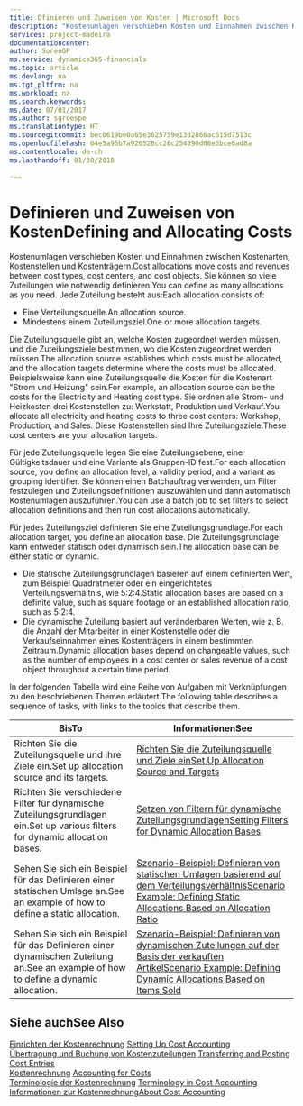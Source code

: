 ```yaml
---
title: Dfinieren und Zuweisen von Kosten | Microsoft Docs
description: "Kostenumlagen verschieben Kosten und Einnahmen zwischen Kostenarten, Kostenstellen und Kostenträgern. Sie können so viele Zuteilungen wie notwendig definieren."
services: project-madeira
documentationcenter: 
author: SorenGP
ms.service: dynamics365-financials
ms.topic: article
ms.devlang: na
ms.tgt_pltfrm: na
ms.workload: na
ms.search.keywords: 
ms.date: 07/01/2017
ms.author: sgroespe
ms.translationtype: HT
ms.sourcegitcommit: bec0619be0a65e3625759e13d2866ac615d7513c
ms.openlocfilehash: 04e5a95b7a926528cc26c254390d08e3bce6ad8a
ms.contentlocale: de-ch
ms.lasthandoff: 01/30/2018

---
```

# <a name="defining-and-allocating-costs"></a><span data-ttu-id="2ce7e-104">Definieren und Zuweisen von Kosten</span><span class="sxs-lookup"><span data-stu-id="2ce7e-104">Defining and Allocating Costs</span></span>
<span data-ttu-id="2ce7e-105">Kostenumlagen verschieben Kosten und Einnahmen zwischen Kostenarten, Kostenstellen und Kostenträgern.</span><span class="sxs-lookup"><span data-stu-id="2ce7e-105">Cost allocations move costs and revenues between cost types, cost centers, and cost objects.</span></span> <span data-ttu-id="2ce7e-106">Sie können so viele Zuteilungen wie notwendig definieren.</span><span class="sxs-lookup"><span data-stu-id="2ce7e-106">You can define as many allocations as you need.</span></span> <span data-ttu-id="2ce7e-107">Jede Zuteilung besteht aus:</span><span class="sxs-lookup"><span data-stu-id="2ce7e-107">Each allocation consists of:</span></span>  

-   <span data-ttu-id="2ce7e-108">Eine Verteilungsquelle.</span><span class="sxs-lookup"><span data-stu-id="2ce7e-108">An allocation source.</span></span>  
-   <span data-ttu-id="2ce7e-109">Mindestens einem Zuteilungsziel.</span><span class="sxs-lookup"><span data-stu-id="2ce7e-109">One or more allocation targets.</span></span>  

<span data-ttu-id="2ce7e-110">Die Zuteilungsquelle gibt an, welche Kosten zugeordnet werden müssen, und die Zuteilungsziele bestimmen, wo die Kosten zugeordnet werden müssen.</span><span class="sxs-lookup"><span data-stu-id="2ce7e-110">The allocation source establishes which costs must be allocated, and the allocation targets determine where the costs must be allocated.</span></span> <span data-ttu-id="2ce7e-111">Beispielsweise kann eine Zuteilungsquelle die Kosten für die Kostenart "Strom und Heizung" sein.</span><span class="sxs-lookup"><span data-stu-id="2ce7e-111">For example, an allocation source can be the costs for the Electricity and Heating cost type.</span></span> <span data-ttu-id="2ce7e-112">Sie ordnen alle Strom- und Heizkosten drei Kostenstellen zu: Werkstatt, Produktion und Verkauf.</span><span class="sxs-lookup"><span data-stu-id="2ce7e-112">You allocate all electricity and heating costs to three cost centers: Workshop, Production, and Sales.</span></span> <span data-ttu-id="2ce7e-113">Diese Kostenstellen sind Ihre Zuteilungsziele.</span><span class="sxs-lookup"><span data-stu-id="2ce7e-113">These cost centers are your allocation targets.</span></span>  

<span data-ttu-id="2ce7e-114">Für jede Zuteilungsquelle legen Sie eine Zuteilungsebene, eine Gültigkeitsdauer und eine Variante als Gruppen-ID fest.</span><span class="sxs-lookup"><span data-stu-id="2ce7e-114">For each allocation source, you define an allocation level, a validity period, and a variant as grouping identifier.</span></span> <span data-ttu-id="2ce7e-115">Sie können einen Batchauftrag verwenden, um Filter festzulegen und Zuteilungsdefinitionen auszuwählen und dann automatisch Kostenumlagen auszuführen.</span><span class="sxs-lookup"><span data-stu-id="2ce7e-115">You can use a batch job to set filters to select allocation definitions and then run cost allocations automatically.</span></span>  

<span data-ttu-id="2ce7e-116">Für jedes Zuteilungsziel definieren Sie eine Zuteilungsgrundlage.</span><span class="sxs-lookup"><span data-stu-id="2ce7e-116">For each allocation target, you define an allocation base.</span></span> <span data-ttu-id="2ce7e-117">Die Zuteilungsgrundlage kann entweder statisch oder dynamisch sein.</span><span class="sxs-lookup"><span data-stu-id="2ce7e-117">The allocation base can be either static or dynamic.</span></span>  

-   <span data-ttu-id="2ce7e-118">Die statische Zuteilungsgrundlagen basieren auf einem definierten Wert, zum Beispiel Quadratmeter oder ein eingerichtetes Verteilungsverhältnis, wie 5:2:4.</span><span class="sxs-lookup"><span data-stu-id="2ce7e-118">Static allocation bases are based on a definite value, such as square footage or an established allocation ratio, such as 5:2:4.</span></span>  
-   <span data-ttu-id="2ce7e-119">Die dynamische Zuteilung basiert auf veränderbaren Werten, wie z. B. die Anzahl der Mitarbeiter in einer Kostenstelle oder die Verkaufseinnahmen eines Kostenträgers in einem bestimmten Zeitraum.</span><span class="sxs-lookup"><span data-stu-id="2ce7e-119">Dynamic allocation bases depend on changeable values, such as the number of employees in a cost center or sales revenue of a cost object throughout a certain time period.</span></span>  

<span data-ttu-id="2ce7e-120">In der folgenden Tabelle wird eine Reihe von Aufgaben mit Verknüpfungen zu den beschriebenen Themen erläutert.</span><span class="sxs-lookup"><span data-stu-id="2ce7e-120">The following table describes a sequence of tasks, with links to the topics that describe them.</span></span>

|<span data-ttu-id="2ce7e-121">Bis</span><span class="sxs-lookup"><span data-stu-id="2ce7e-121">To</span></span>|<span data-ttu-id="2ce7e-122">Informationen</span><span class="sxs-lookup"><span data-stu-id="2ce7e-122">See</span></span>|  
|--------|---------|  
|<span data-ttu-id="2ce7e-123">Richten Sie die Zuteilungsquelle und ihre Ziele ein.</span><span class="sxs-lookup"><span data-stu-id="2ce7e-123">Set up allocation source and its targets.</span></span>|[<span data-ttu-id="2ce7e-124">Richten Sie die Zuteilungsquelle und Ziele ein</span><span class="sxs-lookup"><span data-stu-id="2ce7e-124">Set Up Allocation Source and Targets</span></span>](finance-how-to-set-up-allocation-source-and-targets.md)|  
|<span data-ttu-id="2ce7e-125">Richten Sie verschiedene Filter für dynamische Zuteilungsgrundlagen ein.</span><span class="sxs-lookup"><span data-stu-id="2ce7e-125">Set up various filters for dynamic allocation bases.</span></span>|[<span data-ttu-id="2ce7e-126">Setzen von Filtern für dynamische Zuteilungsgrundlagen</span><span class="sxs-lookup"><span data-stu-id="2ce7e-126">Setting Filters for Dynamic Allocation Bases</span></span>](finance-setting-filters-for-dynamic-allocation-bases.md)|  
|<span data-ttu-id="2ce7e-127">Sehen Sie sich ein Beispiel für das Definieren einer statischen Umlage an.</span><span class="sxs-lookup"><span data-stu-id="2ce7e-127">See an example of how to define a static allocation.</span></span>|[<span data-ttu-id="2ce7e-128">Szenario-Beispiel: Definieren von statischen Umlagen basierend auf dem Verteilungsverhältnis</span><span class="sxs-lookup"><span data-stu-id="2ce7e-128">Scenario Example: Defining Static Allocations Based on Allocation Ratio</span></span>](finance-scenario-example-defining-static-allocations-based-on-allocation-ratio.md)|  
|<span data-ttu-id="2ce7e-129">Sehen Sie sich ein Beispiel für das Definieren einer dynamischen Zuteilung an.</span><span class="sxs-lookup"><span data-stu-id="2ce7e-129">See an example of how to define a dynamic allocation.</span></span>|[<span data-ttu-id="2ce7e-130">Szenario-Beispiel: Definieren von dynamischen Zuteilungen auf der Basis der verkauften Artikel</span><span class="sxs-lookup"><span data-stu-id="2ce7e-130">Scenario Example: Defining Dynamic Allocations Based on Items Sold</span></span>](finance-scenario-example-defining-dynamic-allocations-based-on-items-sold.md)|  

## <a name="see-also"></a><span data-ttu-id="2ce7e-131">Siehe auch</span><span class="sxs-lookup"><span data-stu-id="2ce7e-131">See Also</span></span>  
 <span data-ttu-id="2ce7e-132">[Einrichten der Kostenrechnung](finance-set-up-cost-accounting.md) </span><span class="sxs-lookup"><span data-stu-id="2ce7e-132">[Setting Up Cost Accounting](finance-set-up-cost-accounting.md) </span></span>  
 <span data-ttu-id="2ce7e-133">[Übertragung und Buchung von Kostenzuteilungen](finance-transfer-and-post-cost-entries.md) </span><span class="sxs-lookup"><span data-stu-id="2ce7e-133">[Transferring and Posting Cost Entries](finance-transfer-and-post-cost-entries.md) </span></span>  
 <span data-ttu-id="2ce7e-134">[Kostenrechnung](finance-manage-cost-accounting.md) </span><span class="sxs-lookup"><span data-stu-id="2ce7e-134">[Accounting for Costs](finance-manage-cost-accounting.md) </span></span>  
 <span data-ttu-id="2ce7e-135">[Terminologie der Kostenrechnung](finance-terminology-in-cost-accounting.md) </span><span class="sxs-lookup"><span data-stu-id="2ce7e-135">[Terminology in Cost Accounting](finance-terminology-in-cost-accounting.md) </span></span>  
 [<span data-ttu-id="2ce7e-136">Informationen zur Kostenrechnung</span><span class="sxs-lookup"><span data-stu-id="2ce7e-136">About Cost Accounting</span></span>](finance-about-cost-accounting.md)

